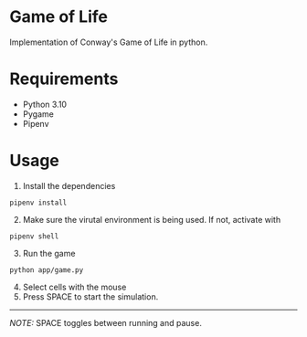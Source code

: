 # Game of Life
Implementation of Conway's Game of Life in python.

# Requirements
- Python 3.10
- Pygame
- Pipenv

# Usage
1. Install the dependencies
``` 
pipenv install
```
2. Make sure the virutal environment is being used. If not, activate with
```
pipenv shell
``` 
3. Run the game 
``` 
python app/game.py
```
4. Select cells with the mouse
5. Press SPACE to start the simulation.

---
*NOTE:* SPACE toggles between running and pause.
